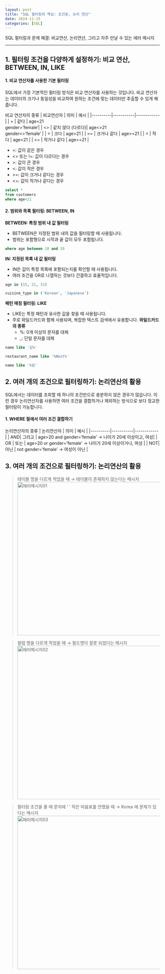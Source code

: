 ```yaml
---
layout: post
title: "SQL 필터링의 핵심: 조건문, 논리 연산"
date: 2024-11-15
categories: [SQL] 
---
```


SQL 필터링과 문제 해결: 비교연산, 논리연산, 그리고 자주 만날 수 있는 에러 메시지

---

## 1. 필터링 조건을 다양하게 설정하기: 비교 연산, BETWEEN, IN, LIKE
#### 1.  비교 연산자를 사용한 기본 필터링
SQL에서 가장 기본적인 필터링 방식은 비교 연산자를 사용하는 것입니다. 비교 연산자는 데이터의 크기나 동일성을 비교하여 원하는 조건에 맞는 데이터만 추출할 수 있게 해줍니다.

비교 연산자의 종류
| 비교연산자 | 의미 | 예시 |
|----------|-----------|------------|
| =      | 같다         | age=21<br>gender=’female’|
| <>     | 같지 않다 (다르다)| age<>21<br>gender<>’female’ |
| >      | 크다         | age>21 |
| >=     | 크거나 같다 | age>=21 |
| <      | 작다         | age<21 |
| <=     | 작거나 같다       | age<=21 |

- =: 값이 같은 경우
- <> 또는 !=: 값이 다르다는 경우
- *>*: 값이 큰 경우
- <: 값이 작은 경우
- *>*=: 값이 크거나 같다는 경우
- <=: 값이 작거나 같다는 경우
```sql
select *
from customers
where age<21
```

#### 2. 범위와 목록 필터링: BETWEEN, IN
**BETWEEN: 특정 범위 내 값 필터링**
- BETWEEN은 지정된 범위 내의 값을 필터링할 때 사용됩니다.
- 범위는 포함형으로 시작과 끝 값이 모두 포함됩니다.
```sql
where age between 10 and 20
```

**IN: 지정된 목록 내 값 필터링**
- IN은 값이 특정 목록에 포함되는지를 확인할 때 사용됩니다.
- 여러 조건을 OR로 나열하는 것보다 간결하고 효율적입니다.
```sql
age in (15, 21, 31)
```

```sql
cuisine_type in ('Korean', 'Japanese')
```

**패턴 매칭 필터링: LIKE**
- LIKE는 특정 패턴과 유사한 값을 찾을 때 사용됩니다.
- 주로 와일드카드와 함께 사용되며, 복잡한 텍스트 검색에서 유용합니다.
**와일드카드의 종류**
    - %: 0개 이상의 문자를 대체
    - _: 단일 문자를 대체
```sql
name like '김%'
```
```sql
restaurant_name like '%Next%'
```
```sql
name like '%임'
```

## 2. 여러 개의 조건으로 필터링하기: 논리연산의 활용
SQL에서는 데이터를 조회할 때 하나의 조건만으로 충분하지 않은 경우가 많습니다. 이런 경우 논리연산자를 사용하면 여러 조건을 결합하거나 제외하는 방식으로 보다 정교한 필터링이 가능합니다.
#### 1.  WHERE 절에서 여러 조건 결합하기

논리연산자의 종류
| 논리연산자 | 의미 | 예시 |
|----------|-----------|------------|
| AND| 그리고 | age>20 and gender=’female’ → 나이가 20세 이상이고, 여성|
| OR | 또는   | age>20 or gender=’female’ → 나이가 20세 이상이거나, 여성 |
| NOT| 아닌   | not gender=’female’ → 여성이 아닌  |

## 3. 여러 개의 조건으로 필터링하기: 논리연산의 활용
> 테이블 명을 다르게 적었을 때 → 테이블이 존재하지 않는다는 메시지
<img src="/mjp-data/assets/images/에러메시지01.png" alt="에러메시지01" width="500px"><br>

> 컬럼 명을 다르게 적었을 때 → 필드명이 잘못 되었다는 메시지
<img src="/mjp-data/assets/images/에러메시지02.png" alt="에러메시지02" width="500px"><br>

> 필터링 조건을 줄 때 문자에 ‘ ‘ 작은 따옴표를 안했을 때 → Korea 에 문제가 있다는 메시지
<img src="/mjp-data/assets/images/에러메시지03.png" alt="에러메시지03" width="500px"><br>